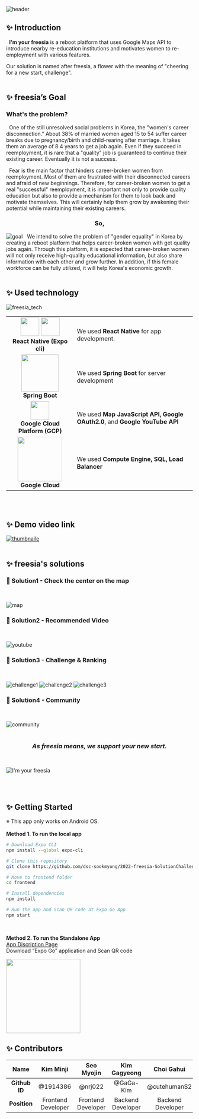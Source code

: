 ![header](https://capsule-render.vercel.app/api?type=waving&color=0:FF8B2A,100:FFEF5E&height=170&section=header&text=2022%20Solution%20Challenge%20-%20I'm%20your%20freesia&fontSize=30&fontAlign=40&fontAlignY=30&fontColor=ffffff&animation=fadeIn) <br>
## ✨ Introduction
&nbsp; **I'm your freesia** is a reboot platform that uses Google Maps API to introduce nearby re-education institutions and motivates women to re-employment with various features.

Our solution is named after freesia, a flower with the meaning of "cheering for a new start, challenge".
<br/><br/>

## ✨ freesia’s Goal
### What's the problem?
&nbsp; One of the still unresolved social problems in Korea, the "women's career disconnection." About 38% of married women aged 15 to 54 suffer career breaks due to pregnancy/birth and child-rearing after marriage. It takes them an average of 8.4 years to get a job again. Even if they succeed in reemployment, it is rare that a "quality" job is guaranteed to continue their existing career. Eventually it is not a success.

&nbsp; Fear is the main factor that hinders career-broken women from reemployment. Most of them are frustrated with their disconnected careers and afraid of new beginnings. Therefore, for career-broken women to get a real "successful" reemployment, it is important not only to provide quality education but also to provide a mechanism for them to look back and motivate themselves. This will certainly help them grow by awakening their potential while maintaining their existing careers.

<h3 align="center"><b>So,</b></h3>

![goal](https://user-images.githubusercontent.com/61882016/160788790-0843a7f0-eb72-4263-918a-9987ed5ab0b8.png)
&nbsp; We intend to solve the problem of "gender equality" in Korea by creating a reboot platform that helps career-broken women with get quality jobs again. Through this platform, it is expected that career-broken women will not only receive high-quality educational information, but also share information with each other and grow further. In addition, if this female workforce can be fully utilized, it will help Korea's economic growth.
<br/><br/>

## ✨ Used technology
![freesia_tech](https://user-images.githubusercontent.com/87821678/160786178-f78336e5-7afe-4555-a2ca-29daadf1c36f.PNG)

<div align="center">
<table>
  <tr>
    <td align="center">
      <img src="https://media.vlpt.us/images/offdutybyblo/post/55e6994d-1767-4f76-bd5d-58974dc1ed14/react-native.png" width="50px">
      <img src="https://media.vlpt.us/images/jisoolee11/post/59b75cbb-e395-4dd8-966b-e2b26731fc0c/expo_logo_icon_145293.png" width="50px">
      <br/>
      <strong>React Native (Expo cli)</strong>
    </td>
    <td>We used <strong>React Native</strong> for app development.</td>
  </tr>
  <tr>
    <td align="center">
      <img src="https://media.vlpt.us/images/chs98412/post/06333f8b-07fd-45c3-9fc0-a86ce28759cc/103466606-760a4000-4d14-11eb-9941-2f3d00371471.png" width="100px"><br/>
      <strong>Spring Boot</strong>
    </td>
    <td>We used <strong>Spring Boot</strong> for server development</td>
  </tr>
  <tr>
    <td align="center">
      <img src="https://www.nicepng.com/png/full/30-300217_new-google-cloud-platform-apps-google-cloud-platform.png" width="50px"><br/>
      <strong>Google Cloud Platform (GCP)</strong>
    </td>
    <td>We used <strong>Map JavaScript API, Google OAuth2.0</strong>, and <strong>Google YouTube API</strong></td>
  </tr>
    <tr>
    <td align="center">
      <img src="https://user-images.githubusercontent.com/87821678/160822322-7b6978e9-139b-4c52-af74-c47ac4d263a7.png" width="120px"><br/>
      <strong>Google Cloud</strong>
    </td>
    <td>We used <strong>Compute Engine, SQL, Load Balancer</strong></td>
  </tr>
</table>
</div>
<br/><br/>

## ✨ Demo video link
[![thumbnaile](https://user-images.githubusercontent.com/61882016/160796943-a08fa3ac-85c1-4353-a8da-96e7dd450bc0.png)]()
<br/><br/>

## ✨ freesia's solutions
<h3>💛 Solution1 - Check the center on the map</h3>
<br>

![map](https://user-images.githubusercontent.com/61882016/160815024-3e2c0b5a-cc85-40a1-8f79-c09ea4ec8a09.png)
<br>

<h3>💛 Solution2 - Recommended Video</h3>
<br>

![youtube](https://user-images.githubusercontent.com/61882016/160815138-519d6e93-2cfe-418c-9e99-fd5ea4c2c34e.png)
<br>

<h3>💛 Solution3 - Challenge & Ranking</h3>
<br>

![challenge1](https://user-images.githubusercontent.com/87821678/160820878-4783a39b-5fbf-4591-9679-358b53ac41fb.png)
![challenge2](https://user-images.githubusercontent.com/87821678/160823054-44f85ce5-52e2-4c9d-a427-ed38cee46f4c.png)
![challenge3](https://user-images.githubusercontent.com/87821678/160822981-edf74e71-15d9-4b21-9261-978cc4401c05.png)
<br>

<h3>💛 Solution4 - Community</h3>
<br>

![community](https://user-images.githubusercontent.com/61882016/160815691-aac7b1d9-1941-47b1-927f-e4db4bb4bec2.png)
<br>
<br>

**<h3 align="center">_As freesia means, we support your new start._</h3>**
<br>

![I'm your freesia](https://user-images.githubusercontent.com/87821678/160822845-be65bdce-2acd-451d-92b4-bb13707fe9e1.png)


<br/><br/>

## ✨ Getting Started
※ This app only works on Android OS. <br><br> 
**Method 1. To run the local app**

```bash
# Download Expo CLI
npm install --global expo-cli

# Clone this repository
git clone https://github.com/dsc-sookmyung/2022-freesia-SolutionChallenge.git

# Move to frontend folder
cd frontend

# Install dependencies
npm install

# Run the app and Scan QR code at Expo Go App
npm start
```
<br>

**Method 2. To run the Standalone App**  
[App Discription Page](https://expo.dev/@smjan27/frontend)  
Download “Expo Go” application and Scan QR code  

<img src="https://qr.expo.dev/expo-go?owner=smjan27&slug=frontend&releaseChannel=default&host=exp.host" width="200px">
<br />

## ✨ Contributors
| Name | Kim Minji | Seo Myojin | Kim Gagyeong | Choi Gahui |
| :-: | :-: | :-: | :-: | :-: |
| **Github ID** | @1914386 | @nrj022 | @GaGa-Kim | @cutehumanS2 |
| **Position** | Frontend Developer | Frontend Developer | Backend Developer | Backend Developer |

